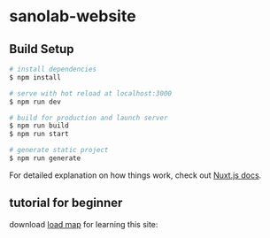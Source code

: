 # sanolab-website

## Build Setup

```bash
# install dependencies
$ npm install

# serve with hot reload at localhost:3000
$ npm run dev

# build for production and launch server
$ npm run build
$ npm run start

# generate static project
$ npm run generate
```

For detailed explanation on how things work, check out [Nuxt.js docs](https://nuxtjs.org).


## tutorial for beginner
download [load map](https://github.com/ZeroSano/homepage/blob/master/static/sanolab/webサイトtutorial.pptx) for learning this site: